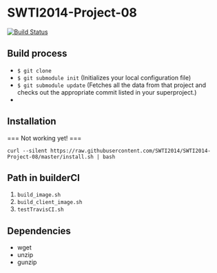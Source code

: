 # SWTI2014-Project-08

[![Build Status](https://travis-ci.org/SWTI2014/SWTI2014-Project-08.svg)](https://travis-ci.org/SWTI2014/SWTI2014-Project-08)


## Build process

- `$ git clone`
- `$ git submodule init` (Initializes your local configuration file)
- `$ git submodule update` (Fetches all the data from that project and checks out the appropriate commit listed in your superproject.)
- 

## Installation

=== Not working yet! ===

`curl --silent https://raw.githubusercontent.com/SWTI2014/SWTI2014-Project-08/master/install.sh | bash`


## Path in builderCI

1. `build_image.sh`
1. `build_client_image.sh`
1. `testTravisCI.sh`


## Dependencies

- wget
- unzip
- gunzip